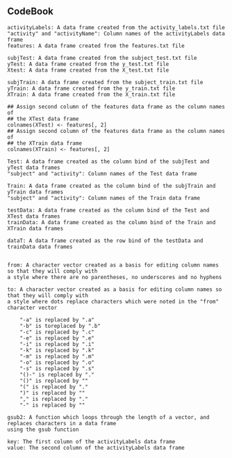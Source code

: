 ## CodeBook

    activityLabels: A data frame created from the activity_labels.txt file
    "activity" and "activityName": Column names of the activityLabels data frame
    features: A data frame created from the features.txt file
    
    subjTest: A data frame created from the subject_test.txt file
    yTest: A data frame created from the y_test.txt file
    Xtest: A data frame created from the X_test.txt file
    
    subjTrain: A data frame created from the subject_train.txt file
    yTrain: A data frame created from the y_train.txt file
    XTrain: A data frame created from the X_train.txt file
    
    ## Assign second column of the features data frame as the column names of 
    ## the XTest data frame
    colnames(XTest) <- features[, 2]
    ## Assign second column of the features data frame as the column names of 
    ## the XTrain data frame
    colnames(XTrain) <- features[, 2]
    
    Test: A data frame created as the column bind of the subjTest and yTest data frames
    "subject" and "activity": Column names of the Test data frame
    
    Train: A data frame created as the column bind of the subjTrain and yTrain data frames
    "subject" and "activity": Column names of the Train data frame
    
    testData: A data frame created as the column bind of the Test and XTest data frames
    trainData: A data frame created as the column bind of the Train and XTrain data frames
    
    dataT: A data frame created as the row bind of the testData and trainData data frames

    
    from: A character vector created as a basis for editing column names so that they will comply with
    a style where there are no parentheses, no underscores and no hyphens

    to: A character vector created as a basis for editing column names so that they will comply with
    a style where dots replace characters which were noted in the "from" character vector
    
        "-a" is replaced by ".a"
        "-b" is toreplaced by ".b"
        "-c" is replaced by ".c"
        "-e" is replaced by ".e"
        "-i" is replaced by ".i"
        "-k" is replaced by ".k"
        "-m" is replaced by ".m"
        "-o" is replaced by ".o"
        "-s" is replaced by ".s"
        "()-" is replaced by "."
        "()" is replaced by ""
        "(" is replaced by "."
        ")" is replaced by ""
        "," is replaced by "."
        "-" is replaced by ""
    
    gsub2: A function which loops through the length of a vector, and replaces characters in a data frame 
    using the gsub function
    
    key: The first column of the activityLabels data frame
    value: The second column of the activityLabels data frame
